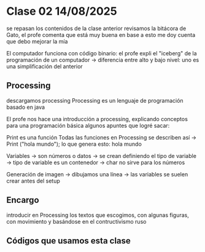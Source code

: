 # Clase 02 14/08/2025

se repasan los contenidos de la clase anterior
revisamos la bitácora de Gato, el profe comenta que está muy buena
en base a esto me doy cuenta que debo mejorar la mía

El computador funciona con código binario: el profe expli el "iceberg" de la programación de un computador
-> diferencia entre alto y bajo nivel: uno es una simplificación del anterior

## Processing
descargamos processing
Processing es un lenguaje de programación basado en java

El profe nos hace una introducción a processing, explicando conceptos para una programación básica
algunos apuntes que logré sacar:

Print es una función
Todas las funciones en Processing se describen así
  -> Print ("hola mundo");
  lo que genera esto: hola mundo

Variables
  -> son números o datos
  -> se crean definiendo el tipo de variable
    -> tipo de variable es un contenedor
  -> char no sirve para los números

Generación de imagen
  -> dibujamos una línea
  -> las variables se suelen crear antes del setup

## Encargo
introducir en Processing los textos que escogimos, con algunas figuras, con movimiento y basándose en el contructivismo ruso

## Códigos que usamos esta clase

 
